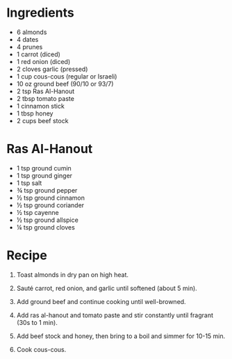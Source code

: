 Ingredients
===========
- 6 almonds
- 4 dates
- 4 prunes
- 1 carrot (diced)
- 1 red onion (diced)
- 2 cloves garlic (pressed)
- 1 cup cous-cous (regular or Israeli)
- 10 oz ground beef (90/10 or 93/7)
- 2 tsp Ras Al-Hanout
- 2 tbsp tomato paste
- 1 cinnamon stick
- 1 tbsp honey
- 2 cups beef stock

Ras Al-Hanout
=============
- 1 tsp ground cumin
- 1 tsp ground ginger
- 1 tsp salt
- ¾ tsp ground pepper
- ½ tsp ground cinnamon
- ½ tsp ground coriander
- ½ tsp cayenne
- ½ tsp ground allspice
- ¼ tsp ground cloves

Recipe
======
1. Toast almonds in dry pan on high heat.

2. Sauté carrot, red onion, and garlic until softened (about 5 min).

3. Add ground beef and continue cooking until well-browned.

4. Add ras al-hanout and tomato paste and stir constantly until fragrant (30s 
   to 1 min).

5. Add beef stock and honey, then bring to a boil and simmer for 10-15 min.

6. Cook cous-cous.  

